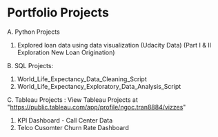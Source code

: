 # Portfolio Projects

A. Python Projects
  1. Explored loan data using data visualization (Udacity Data) (Part I & II Exploration New Loan Origination)

B. SQL Projects:
  1. World_Life_Expectancy_Data_Cleaning_Script
  2. World_Life_Expectancy_Exploratory_Data_Analysis_Script

C. Tableau Projects :
  View Tableau Projects at "https://public.tableau.com/app/profile/ngoc.tran8884/vizzes"
  1. KPI Dashboard - Call Center Data
  2. Telco Cusomter Churn Rate Dashboard


